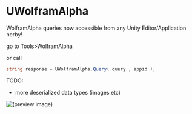 # UWolframAlpha
WolframAlpha queries now accessible from any Unity Editor/Application nerby!

go to Tools>WolframAlpha

or call

```c#
string response = UWolframAlpha.Query( query , appid );
```

TODO:
- more deserialized data types (images etc)

![(preview image)](https://i.imgur.com/AyxnIFZ.jpg)
